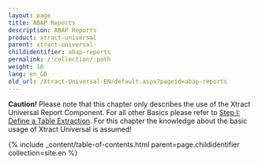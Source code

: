 ```yaml
---
layout: page
title: ABAP Reports
description: ABAP Reports
product: xtract-universal
parent: xtract-universal-
childidentifier: abap-reports
permalink: /:collection/:path
weight: 16
lang: en_GB
old_url: /Xtract-Universal-EN/default.aspx?pageid=abap-reports
---
```


**Caution!** Please note that this chapter only describes the use of the Xtract Universal Report Component. For all other Basics please refer to [Step I: Define a Table Extraction](). For this chapter the knowledge about the basic usage of Xtract Universal is assumed! 

{% include _content/table-of-contents.html parent=page.childidentifier collection=site.en %}